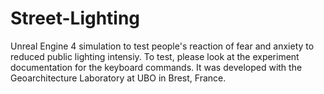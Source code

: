 # Street-Lighting
Unreal Engine 4 simulation to test people's reaction of fear and anxiety to reduced public lighting intensiy. To test, please look at the experiment documentation for the keyboard commands.
It was developed with the Geoarchitecture Laboratory at UBO in Brest, France.
